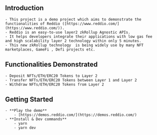 ## Introduction

    - This project is a demo project which aims to demonstrate the functionalities of Reddio ([https://www.reddio.com/](https://www.reddio.com/)).
    - Reddio is an easy-to-use layer2 zkRollup Agnostic APIs.
    - It helps developers integrate their applications with low gas fee and high scalability layer 2 technology within only 5 minutes.
    - This new zkRollup technology  is being widely use by many NFT marketplaces, GameFi , Defi projects etc.

## Functionalities Demonstrated

    - Deposit NFTs/ETH/ERC20 Tokens to Layer 2
    - Transfer NFTs/ETH/ERC20 Tokens between Layer 1 and Layer 2
    - Withdraw NFTs/ETH/ERC20 Tokens from Layer 2

## Getting Started

    - **Play the demo**
        - [https://demos.reddio.com/](https://demos.reddio.com/)
    - **Install & Dev commands**
        - yarn
        - yarn dev